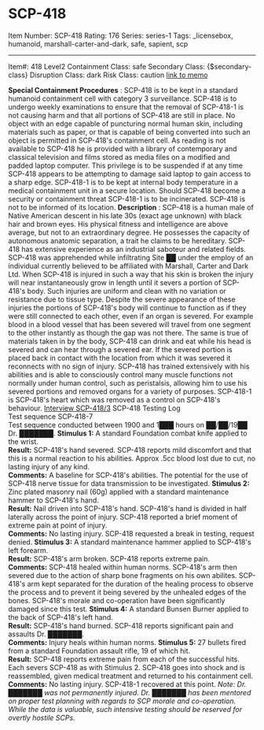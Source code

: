 # SCP-418
Item Number: SCP-418
Rating: 176
Series: series-1
Tags: _licensebox, humanoid, marshall-carter-and-dark, safe, sapient, scp

---

Item#: 418
Level2
Containment Class:
safe
Secondary Class:
{$secondary-class}
Disruption Class:
dark
Risk Class:
caution
[link to memo](/classification-committee-memo)  

**Special Containment Procedures** : SCP-418 is to be kept in a standard humanoid containment cell with category 3 surveillance. SCP-418 is to undergo weekly examinations to ensure that the removal of SCP-418-1 is not causing harm and that all portions of SCP-418 are still in place. No object with an edge capable of puncturing normal human skin, including materials such as paper, or that is capable of being converted into such an object is permitted in SCP-418's containment cell. As reading is not available to SCP-418 he is provided with a library of contemporary and classical television and films stored as media files on a modified and padded laptop computer. This privilege is to be suspended if at any time SCP-418 appears to be attempting to damage said laptop to gain access to a sharp edge.
SCP-418-1 is to be kept at internal body temperature in a medical containment unit in a secure location. Should SCP-418 become a security or containment threat SCP-418-1 is to be incinerated. SCP-418 is not to be informed of its location.
**Description** : SCP-418 is a human male of Native American descent in his late 30s (exact age unknown) with black hair and brown eyes. His physical fitness and intelligence are above average, but not to an extraordinary degree. He possesses the capacity of autonomous anatomic separation, a trait he claims to be hereditary. SCP-418 has extensive experience as an industrial saboteur and related fields.
SCP-418 was apprehended while infiltrating Site ██ under the employ of an individual currently believed to be affiliated with Marshall, Carter and Dark Ltd.
When SCP-418 is injured in such a way that his skin is broken the injury will near instantaneously grow in length until it severs a portion of SCP-418's body. Such injuries are uniform and clean with no variation or resistance due to tissue type. Despite the severe appearance of these injuries the portions of SCP-418's body will continue to function as if they were still connected to each other, even if an organ is severed. For example blood in a blood vessel that has been severed will travel from one segment to the other instantly as though the gap was not there. The same is true of materials taken in by the body, SCP-418 can drink and eat while his head is severed and can hear through a severed ear.
If the severed portion is placed back in contact with the location from which it was severed it reconnects with no sign of injury.
SCP-418 has trained extensively with his abilities and is able to consciously control many muscle functions not normally under human control, such as peristalsis, allowing him to use his severed portions and removed organs for a variety of purposes.
SCP-418-1 is SCP-418's heart which was removed as a control on SCP-418's behaviour.
[Interview SCP-418/3](/interview-scp-418-3)
SCP-418 Testing Log  
Test sequence SCP-418-7  
Test sequence conducted between 1900 and 1███ hours on ██/██/19██ Dr. ███████.
**Stimulus 1:** A standard Foundation combat knife applied to the wrist.  
**Result:** SCP-418's hand severed. SCP-418 reports mild discomfort and that this is a normal reaction to his abilities. Approx .5cc blood lost due to cut, no lasting injury of any kind.  
**Comments:** A baseline for SCP-418's abilities. The potential for the use of SCP-418 nerve tissue for data transmission to be investigated.
**Stimulus 2:** Zinc plated masonry nail (60g) applied with a standard maintenance hammer to SCP-418's hand.  
**Result:** Nail driven into SCP-418's hand. SCP-418's hand is divided in half laterally across the point of injury. SCP-418 reported a brief moment of extreme pain at point of injury.  
**Comments:** No lasting injury. SCP-418 requested a break in testing, request denied.
**Stimulus 3:** A standard maintenance hammer applied to SCP-418's left forearm.  
**Result:** SCP-418's arm broken. SCP-418 reports extreme pain.  
**Comments:** SCP-418 healed within human norms. SCP-418's arm then severed due to the action of sharp bone fragments on his own abilites. SCP-418's arm kept separated for the duration of the healing process to observe the process and to prevent it being severed by the unhealed edges of the bones. SCP-418's morale and co-operation have been significantly damaged since this test.
**Stimulus 4:** A standard Bunsen Burner applied to the back of SCP-418's left hand.  
**Result:** SCP-418's hand burned. SCP-418 reports significant pain and assaults Dr. ███████.  
**Comments:** Injury heals within human norms.
**Stimulus 5:** 27 bullets fired from a standard Foundation assault rifle, 19 of which hit.  
**Result:** SCP-418 reports extreme pain from each of the successful hits. Each severs SCP-418 as with Stimulus 2. SCP-418 goes into shock and is reassembled, given medical treatment and returned to his containment cell.  
**Comments:** No lasting injury. SCP-418-1 recovered at this point.
_Note: Dr. ███████ was not permanently injured. Dr. ███████ has been mentored on proper test planning with regards to SCP morale and co-operation. While the data is valuable, such intensive testing should be reserved for overtly hostile SCPs._